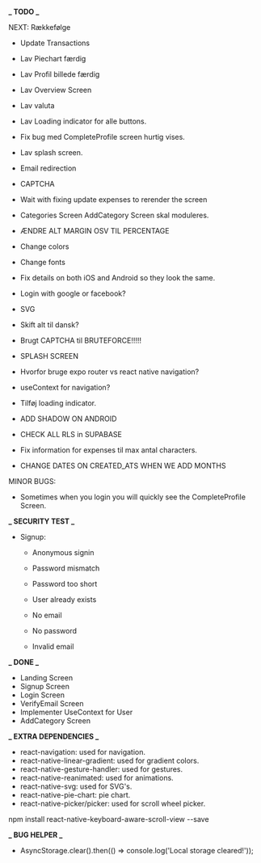 **_ TODO _**

NEXT: Rækkefølge

-  Update Transactions
-  Lav Piechart færdig
-  Lav Profil billede færdig
-  Lav Overview Screen
-  Lav valuta
-  Lav Loading indicator for alle buttons.
-  Fix bug med CompleteProfile screen hurtig vises.
-  Lav splash screen.
-  Email redirection
-  CAPTCHA
-  Wait with fixing update expenses to rerender the screen

-  Categories Screen AddCategory Screen skal moduleres.
-  ÆNDRE ALT MARGIN OSV TIL PERCENTAGE
-  Change colors
-  Change fonts
-  Fix details on both iOS and Android so they look the same.
-  Login with google or facebook?
-  SVG
-  Skift alt til dansk?
-  Brugt CAPTCHA til BRUTEFORCE!!!!!
-  SPLASH SCREEN

-  Hvorfor bruge expo router vs react native navigation?
-  useContext for navigation?
-  Tilføj loading indicator.
-  ADD SHADOW ON ANDROID
-  CHECK ALL RLS in SUPABASE
-  Fix information for expenses til max antal characters.
-  CHANGE DATES ON CREATED_ATS WHEN WE ADD MONTHS

MINOR BUGS:

-  Sometimes when you login you will quickly see the CompleteProfile Screen.

**_ SECURITY TEST _**

-  Signup:

   -  Anonymous signin
   -  Password mismatch
   -  Password too short
   -  User already exists

   -  No email
   -  No password
   -  Invalid email

**_ DONE _**

-  Landing Screen
-  Signup Screen
-  Login Screen
-  VerifyEmail Screen
-  Implementer UseContext for User
-  AddCategory Screen

**_ EXTRA DEPENDENCIES _**

-  react-navigation: used for navigation.
-  react-native-linear-gradient: used for gradient colors.
-  react-native-gesture-handler: used for gestures.
-  react-native-reanimated: used for animations.
-  react-native-svg: used for SVG's.
-  react-native-pie-chart: pie chart.
-  react-native-picker/picker: used for scroll wheel picker.

npm install react-native-keyboard-aware-scroll-view --save

**_ BUG HELPER _**

-  AsyncStorage.clear().then(() => console.log('Local storage cleared!'));
